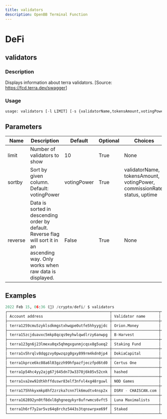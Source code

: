 ```yaml
---
title: validators
description: OpenBB Terminal Function
---
```


# DeFi

## validators

### Description

Displays information about terra validators. [Source: <https://fcd.terra.dev/swagger>]

### Usage

```python
usage: validators [-l LIMIT] [-s {validatorName,tokensAmount,votingPower,commissionRate,status,uptime}] [-r]
```

## Parameters

| Name | Description | Default | Optional | Choices |
| ---- | ----------- | ------- | -------- | ------- |
| limit | Number of validators to show | 10 | True | None |
| sortby | Sort by given column. Default: votingPower | votingPower | True | validatorName, tokensAmount, votingPower, commissionRate, status, uptime |
| reverse | Data is sorted in descending order by default. Reverse flag will sort it in an ascending way. Only works when raw data is displayed. | False | True | None |

## Examples

```python
2022 Feb 15, 06:36 (🦋) /crypto/defi/ $ validators
┌──────────────────────────────────────────────┬─────────────────────┬───────────────┬────────────────┬───────────────────┬────────┬──────────┐
│ Account address                              │ Validator name      │ Tokens amount │ Voting power % │ Commission rate % │ Status │ Uptime % │
├──────────────────────────────────────────────┼─────────────────────┼───────────────┼────────────────┼───────────────────┼────────┼──────────┤
│ terra1259cmu5zyklsdkmgstxhwqpe0utfe5hhyygjdc │ Orion.Money         │ 21.9M         │ 7.20           │ 5.00              │ active │ 100.00   │
├──────────────────────────────────────────────┼─────────────────────┼───────────────┼────────────────┼───────────────────┼────────┼──────────┤
│ terra15zcjduavxc5mkp8qcqs9eyhwlqwdlrzy6anwpg │ B-Harvest           │ 17.9M         │ 5.88           │ 5.00              │ active │ 100.00   │
├──────────────────────────────────────────────┼─────────────────────┼───────────────┼────────────────┼───────────────────┼────────┼──────────┤
│ terra123gn6j23lmexu0qx5qhmgxgunmjcqsx8g5ueq2 │ Staking Fund        │ 15.7M         │ 5.17           │ 10.00             │ active │ 100.00   │
├──────────────────────────────────────────────┼─────────────────────┼───────────────┼────────────────┼───────────────────┼────────┼──────────┤
│ terra1v5hrqlv8dqgzvy0pwzqzg0gxy899rm4kdn0jp4 │ DokiaCapital        │ 10.3M         │ 3.38           │ 5.00              │ active │ 100.00   │
├──────────────────────────────────────────────┼─────────────────────┼───────────────┼────────────────┼───────────────────┼────────┼──────────┤
│ terra1kprce6kc08a6l03gzzh99hfpazfjeczfpd6td0 │ Certus One          │ 9M            │ 2.96           │ 10.00             │ active │ 100.00   │
├──────────────────────────────────────────────┼─────────────────────┼───────────────┼────────────────┼───────────────────┼────────┼──────────┤
│ terra1p54hc4yy2ajg67j645dn73w3378j6k05v52cnk │ hashed              │ 7.7M          │ 2.53           │ 10.00             │ active │ 100.00   │
├──────────────────────────────────────────────┼─────────────────────┼───────────────┼────────────────┼───────────────────┼────────┼──────────┤
│ terra1va2ew92dtkhffduswr83elf3nfvl4xg48rguwl │ NOD Games           │ 7.4M          │ 2.44           │ 0.00              │ active │ 99.99    │
├──────────────────────────────────────────────┼─────────────────────┼───────────────┼────────────────┼───────────────────┼────────┼──────────┤
│ terra175hhkyxmkp8hf2zrzka7cnn7lk6mudtv4nsp2x │ DSRV - CHAISCAN.com │ 6.7M          │ 2.22           │ 10.00             │ active │ 100.00   │
├──────────────────────────────────────────────┼─────────────────────┼───────────────┼────────────────┼───────────────────┼────────┼──────────┤
│ terra162892yn0tf8dxl8ghgneqykyr8ufrwmcs6vft5 │ Luna Maximalists    │ 6.5M          │ 2.14           │ 20.00             │ active │ 99.98    │
├──────────────────────────────────────────────┼─────────────────────┼───────────────┼────────────────┼───────────────────┼────────┼──────────┤
│ terra1h6rf7y2ar5vz64q8rchz5443s3tqnswrpxe69f │ Staked              │ 6.3M          │ 2.08           │ 10.00             │ active │ 100.00   │
└──────────────────────────────────────────────┴─────────────────────┴───────────────┴────────────────┴───────────────────┴────────┴──────────┘
```
